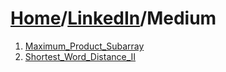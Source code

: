 # [Home](./../..)/[LinkedIn](./..)/Medium
1. [Maximum_Product_Subarray](./Maximum_Product_Subarray.md)
2. [Shortest_Word_Distance_II](./Shortest_Word_Distance_II.md)
